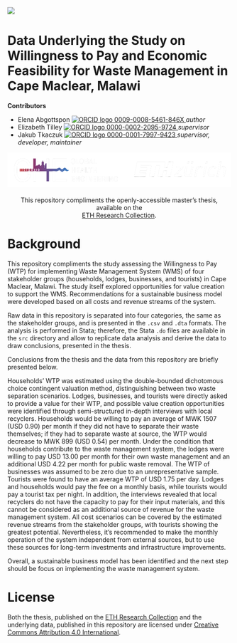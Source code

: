 <!-- badges: start -->
[![](https://img.shields.io/badge/License-CC_BY_4.0-lightgrey.svg)](https://creativecommons.org/licenses/by/4.0/)
<!-- badges: end -->

<h1> Data Underlying the Study on Willingness to Pay and Economic Feasibility for Waste Management in Cape Maclear, Malawi </h1>

<b>Contributors</b>  
- Elena Abgottspon <a href="https://orcid.org/0009-0008-5461-846X">
<img alt="ORCID logo" src="https://info.orcid.org/wp-content/uploads/2019/11/orcid_16x16.png" width="16" height="16" /> 0009-0008-5461-846X
</a> *author*  
- Elizabeth Tilley <a href="https://orcid.org/0000-0002-2095-9724">
<img alt="ORCID logo" src="https://info.orcid.org/wp-content/uploads/2019/11/orcid_16x16.png" width="16" height="16" /> 0000-0002-2095-9724
</a> *supervisor*  
- Jakub Tkaczuk <a href="https://orcid.org/0000-0001-7997-9423">
<img alt="ORCID logo" src="https://info.orcid.org/wp-content/uploads/2019/11/orcid_16x16.png" width="16" height="16" /> 0000-0001-7997-9423
</a> *supervisor, developer, maintainer*  

<p align="middle"> 
<img src="img/ETH_GHE_logo_negative.svg" width=600>
<br><br>
This repository compliments the openly-accessible master’s thesis, available on the<br \>  
<a href="https://doi.org/10.3929/ethz-b-000670969">ETH Research Collection</a>.
</p>

# Background

This repository compliments the study assessing the Willingness to Pay (WTP) for implementing Waste Management System (WMS) of four stakeholder groups (households, lodges, businesses, and tourists) in Cape Maclear, Malawi. The study itself explored opportunities for value creation to support the WMS. Recommendations for a sustainable business model were developed based on all costs and revenue streams of the system.

Raw data in this repository is separated into four categories, the same as the stakeholder groups, and is presented in the `.csv` and `.dta` formats. The analysis is performed in Stata; therefore, the Stata `.do` files are available in the `src` directory and allow to replicate data analysis and derive the data to draw conclusions, presented in the thesis.

Conclusions from the thesis and the data from this repository are briefly presented below.

Households’ WTP was estimated using the double-bounded dichotomous choice contingent valuation method, distinguishing between two waste separation scenarios. Lodges, businesses, and tourists were directly asked to provide a value for their WTP, and possible value creation opportunities were identified through semi-structured in-depth interviews with local recyclers. Households would be willing to pay an average of MWK 1507 (USD 0.90) per month if they did not have to separate their waste themselves; if they had to separate waste at source, the WTP would decrease to MWK 899 (USD 0.54) per month. Under the condition that households contribute to the waste management system, the lodges were willing to pay USD 13.00 per month for their own waste management and an additional USD 4.22 per month for public waste removal. The WTP of businesses was assumed to be zero due to an unrepresentative sample. Tourists were found to have an average WTP of USD 1.75 per day. Lodges and households would pay the fee on a monthly basis, while tourists would pay a tourist tax per night. In addition, the interviews revealed that local recyclers do not have the capacity to pay for their input materials, and this cannot be considered as an additional source of revenue for the waste management system. All cost scenarios can be covered by the estimated revenue streams from the stakeholder groups, with tourists showing the greatest potential. Nevertheless, it’s recommended to make the monthly operation of the system independent from external sources, but to use these sources for long-term investments and infrastructure improvements.

Overall, a sustainable business model has been identified and the next step should be focus on implementing the waste management system.

# License

Both the thesis, published on the [ETH Research Collection](https://doi.org/10.3929/ethz-b-000670969) and the underlying data, published in this repository are licensed under [Creative Commons Attribution 4.0 International](https://github.com/Global-Health-Engineering/wtp-waste-cape-maclear/blob/main/LICENSE.md).
